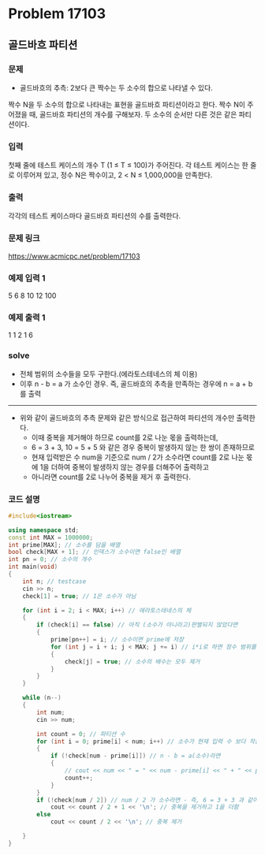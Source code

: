 # Problem 17103

## 골드바흐 파티션

### 문제
- 골드바흐의 추측: 2보다 큰 짝수는 두 소수의 합으로 나타낼 수 있다.

짝수 N을 두 소수의 합으로 나타내는 표현을 골드바흐 파티션이라고 한다. 짝수 N이 주어졌을 때, 골드바흐 파티션의 개수를 구해보자. 두 소수의 순서만 다른 것은 같은 파티션이다.

### 입력
첫째 줄에 테스트 케이스의 개수 T (1 ≤ T ≤ 100)가 주어진다. 각 테스트 케이스는 한 줄로 이루어져 있고, 정수 N은 짝수이고, 2 < N ≤ 1,000,000을 만족한다.

### 출력
각각의 테스트 케이스마다 골드바흐 파티션의 수를 출력한다.

### 문제 링크
<https://www.acmicpc.net/problem/17103>

### 예제 입력 1
5
6
8
10
12
100

### 예제 출력 1
1
1
2
1
6

### solve
- 전체 범위의 소수들을 모두 구한다.(에라토스테네스의 체 이용)
- 이후 n - b = a 가 소수인 경우. 즉, 골드바흐의 추측을 만족하는 경우에 n = a + b 를 출력
----
- 위와 같이 골드바흐의 추측 문제와 같은 방식으로 접근하여 파티션의 개수만 출력한다.
	- 이때 중복을 제거해야 하므로 count를 2로 나눈 몫을 출력하는데,
	- 6 = 3 + 3, 10 = 5 + 5 와 같은 경우 중복이 발생하지 않는 한 쌍이 존재하므로
	- 현재 입력받은 수 num을 기준으로 num / 2가 소수라면 count를 2로 나눈 몫에 1을 더하여 중복이 발생하지 않는 경우를 더해주어 출력하고
	- 아니라면 count를 2로 나누어 중복을 제거 후 출력한다.
	
### 코드 설명

```C++
#include<iostream>

using namespace std;
const int MAX = 1000000;
int prime[MAX]; // 소수를 담을 배열
bool check[MAX + 1]; // 인덱스가 소수이면 false인 배열
int pn = 0; // 소수의 개수
int main(void)
{
	int n; // testcase
	cin >> n;
	check[1] = true; // 1은 소수가 아님

	for (int i = 2; i < MAX; i++) // 에라토스테네스의 체
	{
		if (check[i] == false) // 아직 (소수가 아니라고)판별되지 않았다면
		{
			prime[pn++] = i; // 소수이면 prime에 저장
			for (int j = i + i; j < MAX; j += i) // i*i로 하면 정수 범위를 벗어날 수 있음
			{
				check[j] = true; // 소수의 배수는 모두 제거
			}
		}
	}

	while (n--)
	{
		int num;
		cin >> num;

		int count = 0; // 파티션 수
		for (int i = 0; prime[i] < num; i++) // 소수가 현재 입력 수 보다 작은동안
		{
			if (!check[num - prime[i]]) // n - b = a(소수)라면
			{
				// cout << num << " = " << num - prime[i] << " + " << prime[i] << '\n';
				count++;
			}
		}
		if (!check[num / 2]) // num / 2 가 소수라면 - 즉, 6 = 3 + 3 과 같이 중복이 발생하지 않는 파티션이 존재하는 경우
			cout << count / 2 + 1 << '\n'; // 중복을 제거하고 1을 더함
		else
			cout << count / 2 << '\n'; // 중복 제거

	}
}

```
